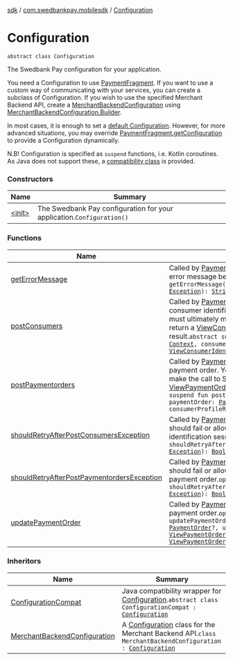[sdk](../../index.md) / [com.swedbankpay.mobilesdk](../index.md) / [Configuration](./index.md)

# Configuration

`abstract class Configuration`

The Swedbank Pay configuration for your application.

You need a Configuration to use [PaymentFragment](../-payment-fragment/index.md).
If you want to use a custom way of communicating with your services,
you can create a subclass of Configuration.
If you wish to use the specified Merchant Backend API,
create a [MerchantBackendConfiguration](#) using [MerchantBackendConfiguration.Builder](#).

In most cases, it is enough to set a
[default Configuration](../-payment-fragment/default-configuration.md).
However, for more advanced situations, you may override [PaymentFragment.getConfiguration](../-payment-fragment/get-configuration.md)
to provide a Configuration dynamically.

N.B! Configuration is specified as `suspend` functions, i.e. Kotlin coroutines.
As Java does not support these, a [compatibility class](../-configuration-compat/index.md)
is provided.

### Constructors

| Name | Summary |
|---|---|
| [&lt;init&gt;](-init-.md) | The Swedbank Pay configuration for your application.`Configuration()` |

### Functions

| Name | Summary |
|---|---|
| [getErrorMessage](get-error-message.md) | Called by [PaymentFragment](../-payment-fragment/index.md) when it needs to show an error message because an operation failed.`open fun getErrorMessage(context: `[`Context`](https://developer.android.com/reference/android/content/Context.html)`, exception: `[`Exception`](https://kotlinlang.org/api/latest/jvm/stdlib/kotlin/-exception/index.html)`): `[`String`](https://kotlinlang.org/api/latest/jvm/stdlib/kotlin/-string/index.html)`?` |
| [postConsumers](post-consumers.md) | Called by [PaymentFragment](../-payment-fragment/index.md) when it needs to start a consumer identification session. Your implementation must ultimately make the call to Swedbank Pay API and return a [ViewConsumerIdentificationInfo](../-view-consumer-identification-info/index.md) describing the result.`abstract suspend fun postConsumers(context: `[`Context`](https://developer.android.com/reference/android/content/Context.html)`, consumer: `[`Consumer`](../-consumer/index.md)`?, userData: `[`Any`](https://kotlinlang.org/api/latest/jvm/stdlib/kotlin/-any/index.html)`?): `[`ViewConsumerIdentificationInfo`](../-view-consumer-identification-info/index.md) |
| [postPaymentorders](post-paymentorders.md) | Called by [PaymentFragment](../-payment-fragment/index.md) when it needs to create a payment order. Your implementation must ultimately make the call to Swedbank Pay API and return a [ViewPaymentOrderInfo](../-view-payment-order-info/index.md) describing the result.`abstract suspend fun postPaymentorders(context: `[`Context`](https://developer.android.com/reference/android/content/Context.html)`, paymentOrder: `[`PaymentOrder`](../-payment-order/index.md)`?, userData: `[`Any`](https://kotlinlang.org/api/latest/jvm/stdlib/kotlin/-any/index.html)`?, consumerProfileRef: `[`String`](https://kotlinlang.org/api/latest/jvm/stdlib/kotlin/-string/index.html)`?): `[`ViewPaymentOrderInfo`](../-view-payment-order-info/index.md) |
| [shouldRetryAfterPostConsumersException](should-retry-after-post-consumers-exception.md) | Called by [PaymentFragment](../-payment-fragment/index.md) to determine whether it should fail or allow retry after it failed to start a consumer identification session.`open suspend fun shouldRetryAfterPostConsumersException(exception: `[`Exception`](https://kotlinlang.org/api/latest/jvm/stdlib/kotlin/-exception/index.html)`): `[`Boolean`](https://kotlinlang.org/api/latest/jvm/stdlib/kotlin/-boolean/index.html) |
| [shouldRetryAfterPostPaymentordersException](should-retry-after-post-paymentorders-exception.md) | Called by [PaymentFragment](../-payment-fragment/index.md) to determine whether it should fail or allow retry after it failed to create the payment order.`open suspend fun shouldRetryAfterPostPaymentordersException(exception: `[`Exception`](https://kotlinlang.org/api/latest/jvm/stdlib/kotlin/-exception/index.html)`): `[`Boolean`](https://kotlinlang.org/api/latest/jvm/stdlib/kotlin/-boolean/index.html) |
| [updatePaymentOrder](update-payment-order.md) | Called by [PaymentFragment](../-payment-fragment/index.md) when it needs to update a payment order.`open suspend fun updatePaymentOrder(context: `[`Context`](https://developer.android.com/reference/android/content/Context.html)`, paymentOrder: `[`PaymentOrder`](../-payment-order/index.md)`?, userData: `[`Any`](https://kotlinlang.org/api/latest/jvm/stdlib/kotlin/-any/index.html)`?, viewPaymentOrderInfo: `[`ViewPaymentOrderInfo`](../-view-payment-order-info/index.md)`, updateInfo: `[`Any`](https://kotlinlang.org/api/latest/jvm/stdlib/kotlin/-any/index.html)`?): `[`ViewPaymentOrderInfo`](../-view-payment-order-info/index.md) |

### Inheritors

| Name | Summary |
|---|---|
| [ConfigurationCompat](../-configuration-compat/index.md) | Java compatibility wrapper for [Configuration](./index.md).`abstract class ConfigurationCompat : `[`Configuration`](./index.md) |
| [MerchantBackendConfiguration](../../com.swedbankpay.mobilesdk.merchantbackend/-merchant-backend-configuration/index.md) | A [Configuration](./index.md) class for the Merchant Backend API.`class MerchantBackendConfiguration : `[`Configuration`](./index.md) |
